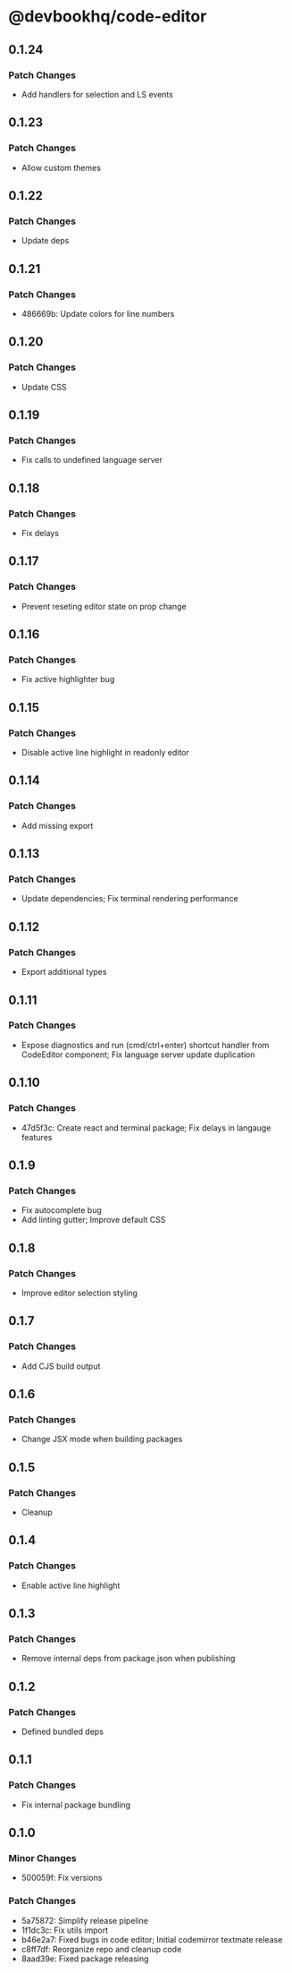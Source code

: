 # @devbookhq/code-editor

## 0.1.24

### Patch Changes

- Add handlers for selection and LS events

## 0.1.23

### Patch Changes

- Allow custom themes

## 0.1.22

### Patch Changes

- Update deps

## 0.1.21

### Patch Changes

- 486669b: Update colors for line numbers

## 0.1.20

### Patch Changes

- Update CSS

## 0.1.19

### Patch Changes

- Fix calls to undefined language server

## 0.1.18

### Patch Changes

- Fix delays

## 0.1.17

### Patch Changes

- Prevent reseting editor state on prop change

## 0.1.16

### Patch Changes

- Fix active highlighter bug

## 0.1.15

### Patch Changes

- Disable active line highlight in readonly editor

## 0.1.14

### Patch Changes

- Add missing export

## 0.1.13

### Patch Changes

- Update dependencies; Fix terminal rendering performance

## 0.1.12

### Patch Changes

- Export additional types

## 0.1.11

### Patch Changes

- Expose diagnostics and run (cmd/ctrl+enter) shortcut handler from CodeEditor component; Fix language server update duplication

## 0.1.10

### Patch Changes

- 47d5f3c: Create react and terminal package; Fix delays in langauge features

## 0.1.9

### Patch Changes

- Fix autocomplete bug
- Add linting gutter; Improve default CSS

## 0.1.8

### Patch Changes

- Improve editor selection styling

## 0.1.7

### Patch Changes

- Add CJS build output

## 0.1.6

### Patch Changes

- Change JSX mode when building packages

## 0.1.5

### Patch Changes

- Cleanup

## 0.1.4

### Patch Changes

- Enable active line highlight

## 0.1.3

### Patch Changes

- Remove internal deps from package.json when publishing

## 0.1.2

### Patch Changes

- Defined bundled deps

## 0.1.1

### Patch Changes

- Fix internal package bundling

## 0.1.0

### Minor Changes

- 500059f: Fix versions

### Patch Changes

- 5a75872: Simplify release pipeline
- 1f1dc3c: Fix utils import
- b46e2a7: Fixed bugs in code editor; Initial codemirror textmate release
- c8ff7df: Reorganize repo and cleanup code
- 8aad39e: Fixed package releasing
